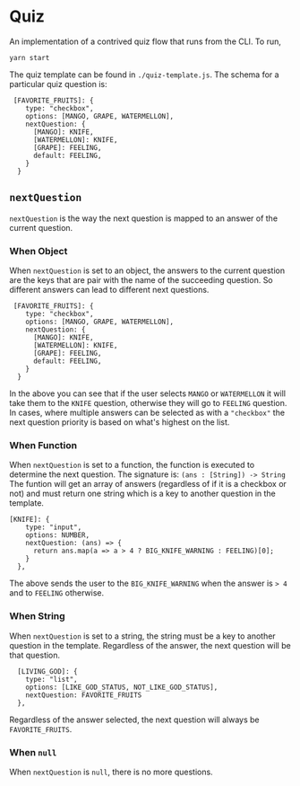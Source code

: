 # Quiz

An implementation of a contrived quiz flow that runs from the CLI. To run,
```
yarn start
```

The quiz template can be found in `./quiz-template.js`. The schema for a particular quiz question is:

```
 [FAVORITE_FRUITS]: {
    type: "checkbox",
    options: [MANGO, GRAPE, WATERMELLON],
    nextQuestion: {
      [MANGO]: KNIFE,
      [WATERMELLON]: KNIFE,
      [GRAPE]: FEELING,
      default: FEELING,
    }
  }
```

## `nextQuestion`

`nextQuestion` is the way the next question is mapped to an answer of the current question. 

### When Object

When `nextQuestion` is set to an object, the answers to the current question are the keys that are pair with the name of the succeeding question. So different answers can lead to different next questions.
```
 [FAVORITE_FRUITS]: {
    type: "checkbox",
    options: [MANGO, GRAPE, WATERMELLON],
    nextQuestion: {
      [MANGO]: KNIFE,
      [WATERMELLON]: KNIFE,
      [GRAPE]: FEELING,
      default: FEELING,
    }
  }
```
In the above you can see that if the user selects `MANGO` or `WATERMELLON` it will take them to the `KNIFE` question, otherwise they will go to `FEELING` question. In cases, where multiple answers can be selected as with a `"checkbox"` the next question priority is based on what's highest on the list. 

### When Function

When `nextQuestion` is set to a function, the function is executed to determine the next question. The signature is:
`(ans : [String]) -> String` 
The funtion will get an array of answers (regardless of if it is a checkbox or not) and must return one string which is a key to another question in the template.
```
[KNIFE]: {
    type: "input",
    options: NUMBER,
    nextQuestion: (ans) => {
      return ans.map(a => a > 4 ? BIG_KNIFE_WARNING : FEELING)[0];
    }
  },
```
The above sends the user to the `BIG_KNIFE_WARNING` when the answer is `> 4` and to `FEELING` otherwise.

### When String

When `nextQuestion` is set to a string, the string must be a key to another question in the template. Regardless of the answer, the next question will be that question.

```
  [LIVING_GOD]: {
    type: "list",
    options: [LIKE_GOD_STATUS, NOT_LIKE_GOD_STATUS],
    nextQuestion: FAVORITE_FRUITS
  },
```
Regardless of the answer selected, the next question will always be `FAVORITE_FRUITS`.

### When `null`

When `nextQuestion` is `null`, there is no more questions. 
